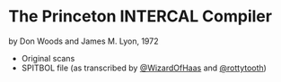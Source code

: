 # The Princeton INTERCAL Compiler

by Don Woods and James M. Lyon, 1972

* Original scans
* SPITBOL file (as transcribed by [@WizardOfHaas](https://www.github.com/WizardOfHaas) and [@rottytooth](https://www.github.com/rottytooth))
